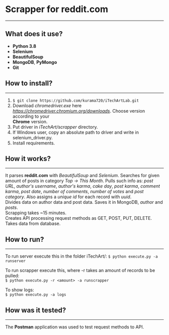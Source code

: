 # Scrapper for reddit.com

---
## What does it use?
- **Python 3.8**
- **Selenium**
- **BeautifulSoup**
- **MongoDB**, **PyMongo**
- **Git**

## How to install?

---

1. ```$ git clone https://github.com/kurama720/iTechArtLab.git```  
2. Download _chromedriver.exe_ here _https://chromedriver.chromium.org/downloads_. Choose version according to your  
**Chrome** version.  
3. Put driver in _iTechArt/scrapper_ directory.
4. If Windows user, copy an absolute path to driver and write in selenium_driver.py.
5. Install requirements.

## How it works?

---
It parses **reddit.com** with _BeautifulSoup_ and _Selenium_. Searches for given amount of posts in category _Top ->
This Month_. Pulls such info as: _post URL_, _author's username_, _author's karma_, _cake day_, _post karma_,
_comment karma_, _post date_, _number of comments_, _number of votes_ and _post category_. Also assigns a _unique id_
for each record with _uuid_.  
Divides data on author data and post data. Saves it in MongoDB, _author_ and _posts_.  
Scrapping takes ~15 minutes.  
Creates API processing request methods as GET, POST, PUT, DELETE. Takes data from database.

## How to run?

---
To run server execute this in the folder iTechArt/:
```$ python execute.py -a runserver```  

To run scrapper execute this, where -r takes an amount of records to be pulled:  
```$ python execute.py -r <amount> -a runscrapper```   

To show logs:  
```$ python execute.py -a logs```

## How was it tested?

---
The **Postman** application was used to test request methods to API.